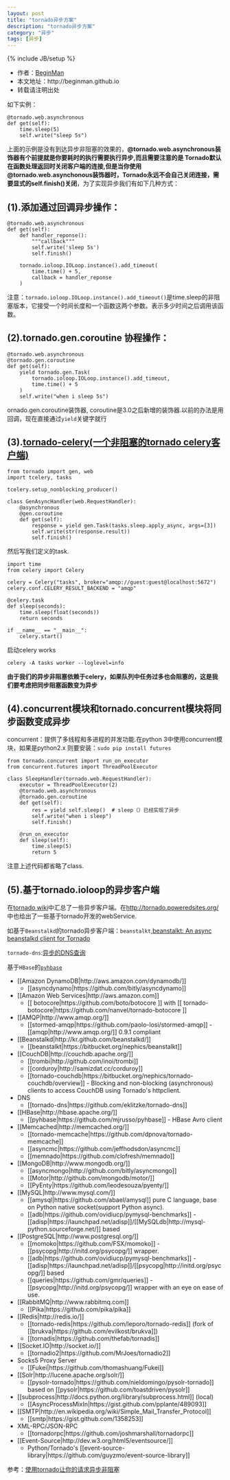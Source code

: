 ```yaml
---
layout: post
title: "tornado异步方案"
description: "tornado异步方案"
category: "异步"
tags: [异步]
---
```

{% include JB/setup %}
<ul>
    <li>作者：<a href="http://weibo.com/beginman" target="blank">BeginMan</a></li>
    <li>本文地址：http://beginman.github.io</li>
    <li>转载请注明出处</li>
</ul>
<p>如下实例：</p>

<pre><code>@tornado.web.asynchronous
def get(self):
    time.sleep(5)
    self.write("sleep 5s")
</code></pre>

<p>上面的示例是没有到达异步非阻塞的效果的，<strong>@tornado.web.asynchronous装饰器有个前提就是你要耗时的执行需要执行异步,而且需要注意的是 Tornado默认在函数处理返回时关闭客户端的连接,但是当你使用@tornado.web.asynchonous装饰器时，Tornado永远不会自己关闭连接，需要显式的self.finish()关闭</strong>，为了实现异步我们有如下几种方式：</p>

<!--more-->

<h2>(1).添加通过回调异步操作：</h2>

<pre><code>@tornado.web.asynchronous
def get(self):
    def handler_reponse():
        """callback"""
        self.write('sleep 5s')
        self.finish()

    tornado.ioloop.IOLoop.instance().add_timeout(
        time.time() + 5,
        callback = handler_reponse
    )
</code></pre>

<p>注意：<code>tornado.ioloop.IOLoop.instance().add_timeout()</code>是time.sleep的非阻塞版本，它接受一个时间长度和一个函数这两个参数。表示多少时间之后调用该函数。</p>

<h2>(2).tornado.gen.coroutine 协程操作：</h2>

<pre><code>@tornado.web.asynchronous
@tornado.gen.coroutine
def get(self):
    yield tornado.gen.Task(
        tornado.ioloop.IOLoop.instance().add_timeout,
        time.time() + 5
    )
    self.write("when i sleep 5s")
</code></pre>

<p>ornado.gen.coroutine装饰器, coroutine是3.0之后新增的装饰器.以前的办法是用回调，现在直接通过<code>yield</code>关键字就行</p>

<h2>(3).<a href="https://github.com/mher/tornado-celery">tornado-celery(一个非阻塞的tornado celery客户端)</a></h2>

<pre><code>from tornado import gen, web
import tcelery, tasks

tcelery.setup_nonblocking_producer()

class GenAsyncHandler(web.RequestHandler):
    @asynchronous
    @gen.coroutine
    def get(self):
        response = yield gen.Task(tasks.sleep.apply_async, args=[3])
        self.write(str(response.result))
        self.finish()
</code></pre>

<p>然后写我们定义的task.</p>

<pre><code>import time
from celery import Celery

celery = Celery("tasks", broker="amqp://guest:guest@localhost:5672")
celery.conf.CELERY_RESULT_BACKEND = "amqp"

@celery.task
def sleep(seconds):
    time.sleep(float(seconds))
    return seconds

if __name__ == "__main__":
    celery.start()
</code></pre>

<p>启动celery works</p>

<pre><code>celery -A tasks worker --loglevel=info
</code></pre>

<p><strong>由于我们的异步非阻塞依赖于celery，如果队列中任务过多也会阻塞的，这是我们要考虑把同步阻塞函数变为异步</strong></p>

<h2>(4).concurrent模块和tornado.concurrent模块将同步函数变成异步</h2>

<p>concurrent：提供了多线程和多进程的并发功能.在python 3中使用concurrent模块，如果是python2.x 则要安装：<code>sudo pip install futures</code></p>

<pre><code>from tornado.concurrent import run_on_executor
from concurrent.futures import ThreadPoolExecutor

class SleepHandler(tornado.web.RequestHandler):
    executor = ThreadPoolExecutor(2)
    @tornado.web.asynchronous
    @tornado.gen.coroutine
    def get(self):
        res = yield self.sleep()  # sleep（）已经实现了异步
        self.write("when i sleep")
        self.finish()

    @run_on_executor
    def sleep(self):
        time.sleep(5)
        return 5
</code></pre>

<p>注意上述代码都省略了class.</p>

<h2>(5).基于tornado.ioloop的异步客户端</h2>

<p>在<a href="https://github.com/tornadoweb/tornado/wiki/Links">tornado wiki</a>中汇总了一些异步客户端。在<a href="http://tornado.poweredsites.org/">http://tornado.poweredsites.org/</a>中也给出了一些基于tornado开发的webService.</p>

<p>如基于<code>Beanstalkd</code>的tornado异步客户端：<code>beanstalkt</code>,<a href="https://bitbucket.org/nephics/beanstalkt">beanstalkt: An async beanstalkd client for Tornado</a></p>

<p><code>tornado-dns</code>:<a href="https://github.com/eklitzke/tornado-dns">异步的DNS查询</a></p>

<p>基于<code>HBase</code>的<a href="https://github.com/mjrusso/pyhbase"><code>pyhbase</code></a></p>

<ul>
<li>[[Amazon DynamoDB|http://aws.amazon.com/dynamodb/]]

<ul>
<li>[[asyncdynamo|https://github.com/bitly/asyncdynamo]]</li>
</ul></li>
<li>[[Amazon Web Services|http://aws.amazon.com]]

<ul>
<li>[[ botocore|https://github.com/boto/botocore ]] with [[ tornado-botocore|https://github.com/nanvel/tornado-botocore ]]</li>
</ul></li>
<li>[[AMQP|http://www.amqp.org/]]

<ul>
<li>[[stormed-amqp|https://github.com/paolo-losi/stormed-amqp]] - [[amqp|http://www.amqp.org/]] 0.9.1 compliant</li>
</ul></li>
<li>[[Beanstalkd|http://kr.github.com/beanstalkd/]]

<ul>
<li>[[beanstalkt|https://bitbucket.org/nephics/beanstalkt]]</li>
</ul></li>
<li>[[CouchDB|http://couchdb.apache.org/]]

<ul>
<li>[[trombi|http://github.com/inoi/trombi]]</li>
<li>[[corduroy|http://samizdat.cc/corduroy]]</li>
<li>[[tornado-couchdb|https://bitbucket.org/nephics/tornado-couchdb/overview]] - Blocking and non-blocking (asynchronous) clients to access CouchDB using Tornado's httpclient.</li>
</ul></li>
<li>DNS

<ul>
<li>[[tornado-dns|https://github.com/eklitzke/tornado-dns]]</li>
</ul></li>
<li>[[HBase|http://hbase.apache.org/]]

<ul>
<li>[[pyhbase|https://github.com/mjrusso/pyhbase]] - HBase Avro client</li>
</ul></li>
<li>[[Memcached|http://memcached.org/]]

<ul>
<li>[[tornado-memcache|https://github.com/dpnova/tornado-memcache]]</li>
<li>[[asyncmc|https://github.com/jeffhodsdon/asyncmc]]</li>
<li>[[memnado|https://github.com/clofresh/memnado]]</li>
</ul></li>
<li>[[MongoDB|http://www.mongodb.org/]] 

<ul>
<li>[[asyncmongo|http://github.com/bitly/asyncmongo]]</li>
<li>[[Motor|http://github.com/mongodb/motor/]]</li>
<li>[[PyEnty|https://github.com/leodesouza/pyenty/]]</li>
</ul></li>
<li>[[MySQL|http://www.mysql.com/]]

<ul>
<li>[[amysql|https://github.com/abael/amysql]] pure C language, base on Python native socket(support Python async).</li>
<li>[[adb|https://github.com/ovidiucp/pymysql-benchmarks]] - 
[[adisp|https://launchpad.net/adisp]]/[[MySQLdb|http://mysql-python.sourceforge.net/]] based</li>
</ul></li>
<li>[[PostgreSQL|http://www.postgresql.org/]]

<ul>
<li>[[momoko|https://github.com/FSX/momoko]] - [[psycopg|http://initd.org/psycopg/]] wrapper.</li>
<li>[[adb|https://github.com/ovidiucp/pymysql-benchmarks]] - [[adisp|https://launchpad.net/adisp]]/[[psycopg|http://initd.org/psycopg/]] based</li>
<li>[[queries|https://github.com/gmr/queries]] - [[psycopg|http://initd.org/psycopg/]] wrapper with an eye on ease of use.</li>
</ul></li>
<li>[[RabbitMQ|http://www.rabbitmq.com]]

<ul>
<li>[[Pika|https://github.com/pika/pika]]</li>
</ul></li>
<li>[[Redis|http://redis.io/]]

<ul>
<li>[[tornado-redis|https://github.com/leporo/tornado-redis]] (fork of [[brukva|https://github.com/evilkost/brukva]])</li>
<li>[[tornadis|https://github.com/thefab/tornadis]]</li>
</ul></li>
<li>[[Socket.IO|http://socket.io/]]

<ul>
<li>[[tornadio2|https://github.com/MrJoes/tornadio2]]</li>
</ul></li>
<li>Socks5 Proxy Server

<ul>
<li>[[Fukei|https://github.com/thomashuang/Fukei]]</li>
</ul></li>
<li>[[Solr|http://lucene.apache.org/solr/]]

<ul>
<li>[[pysolr-tornado|https://github.com/nieldomingo/pysolr-tornado]] based on [[pysolr|https://github.com/toastdriven/pysolr]]</li>
</ul></li>
<li>[[subprocess|http://docs.python.org/library/subprocess.html]] (local)

<ul>
<li>[[AsyncProcessMixIn|https://gist.github.com/pplante/489093]]</li>
</ul></li>
<li>[[SMTP|http://en.wikipedia.org/wiki/Simple_Mail_Transfer_Protocol]]

<ul>
<li>[[smtp|https://gist.github.com/1358253]]</li>
</ul></li>
<li>XML-RPC/JSON-RPC

<ul>
<li>[[tornadorpc|https://github.com/joshmarshall/tornadorpc]]</li>
</ul></li>
<li>[[Event-Source|http://dev.w3.org/html5/eventsource/]]

<ul>
<li>Python/Tornado's [[event-source-library|https://github.com/guyzmo/event-source-library]]</li>
</ul></li>
</ul>

<p>参考：<a href="http://dongweiming.github.io/blog/archives/shi-yong-tornadorang-ni-de-qing-qiu-yi-bu-fei-zu-sai/">使用tornado让你的请求异步非阻塞</a></p>
